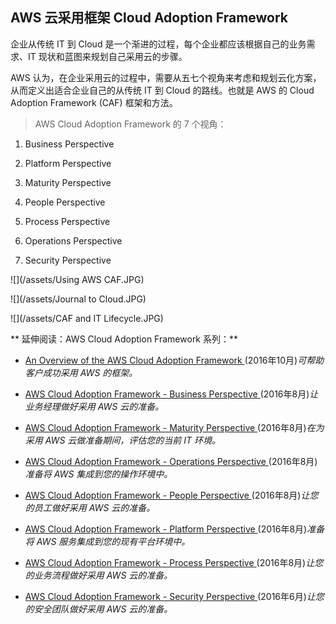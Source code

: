 ## AWS 云采用框架 Cloud Adoption Framework

企业从传统 IT 到 Cloud 是一个渐进的过程，每个企业都应该根据自己的业务需求、IT 现状和蓝图来规划自己采用云的步骤。

AWS 认为，在企业采用云的过程中，需要从五七个视角来考虑和规划云化方案，从而定义出适合企业自己的从传统 IT 到 Cloud 的路线。也就是 AWS 的 Cloud Adoption Framework \(CAF\) 框架和方法。

> AWS Cloud Adoption Framework  的 7 个视角：

1. Business Perspective

2. Platform Perspective

3. Maturity Perspective

4. People Perspective

5. Process Perspective

6. Operations Perspective

7. Security Perspective

![](/assets/Using AWS CAF.JPG)

![](/assets/Journal to Cloud.JPG)

![](/assets/CAF and IT Lifecycle.JPG)

** 延伸阅读：AWS Cloud Adoption Framework 系列：**

* [An Overview of the AWS Cloud Adoption Framework ](https://d0.awsstatic.com/whitepapers/aws_cloud_adoption_framework.pdf) \(2016年10月\)_可帮助客户成功采用 AWS 的框架。_

* [AWS Cloud Adoption Framework - Business Perspective ](https://d0.awsstatic.com/whitepapers/Business_Perspective_v1.0.pdf) \(2016年8月\)_让业务经理做好采用 AWS 云的准备。_

* [AWS Cloud Adoption Framework - Maturity Perspective ](https://d0.awsstatic.com/whitepapers/Maturity_Perspective_v1.0.pdf) \(2016年8月\)_在为采用 AWS 云做准备期间，评估您的当前 IT 环境。_

* [AWS Cloud Adoption Framework - Operations Perspective ](https://d0.awsstatic.com/whitepapers/Operations_Perspective_v1.0.pdf) \(2016年8月\)_准备将 AWS 集成到您的操作环境中。_

* [AWS Cloud Adoption Framework - People Perspective ](https://d0.awsstatic.com/whitepapers/AWS_CAF_People_Perspective.pdf) \(2016年8月\)_让您的员工做好采用 AWS 云的准备。_

* [AWS Cloud Adoption Framework - Platform Perspective ](https://d0.awsstatic.com/whitepapers/Platform_Perspective.pdf) \(2016年8月\)_准备将 AWS 服务集成到您的现有平台环境中。_

* [AWS Cloud Adoption Framework - Process Perspective ](https://d0.awsstatic.com/whitepapers/Process_Perspective_v1.0.pdf) \(2016年8月\)_让您的业务流程做好采用 AWS 云的准备。_

* [AWS Cloud Adoption Framework - Security Perspective ](https://d0.awsstatic.com/whitepapers/AWS_CAF_Security_Perspective.pdf) \(2016年6月\)_让您的安全团队做好采用 AWS 云的准备。_



